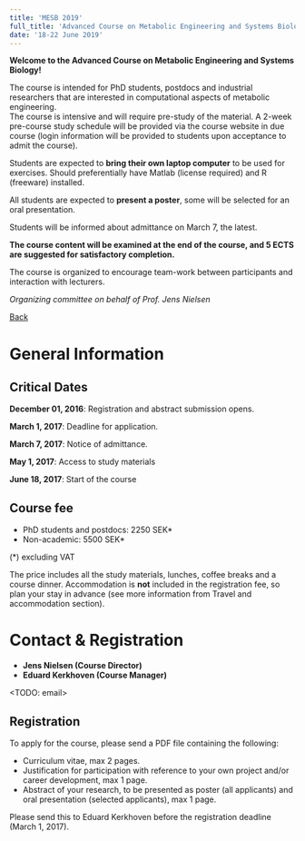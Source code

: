 ```yaml
---
title: 'MESB 2019'
full_title: 'Advanced Course on Metabolic Engineering and Systems Biology'
date: '18-22 June 2019'
---
```


**Welcome to the Advanced Course on Metabolic Engineering and Systems Biology!**

The course is intended for PhD students, postdocs and industrial researchers that are interested in computational aspects of metabolic engineering.  
The course is intensive and will require pre-study of the material. A 2-week pre-course study schedule will be provided via the course website in due course (login information will be provided to students upon acceptance to admit the course).

Students are expected to **bring their own laptop computer** to be used for exercises.
Should preferentially have Matlab (license required) and R (freeware) installed.

All students are expected to **present a poster**, some will be selected for an oral presentation.

Students will be informed about admittance on March 7, the latest.

**The course content will be examined at the end of the course, and 5 ECTS are suggested for satisfactory completion.**

The course is organized to encourage team-work between participants and interaction with lecturers.

*Organizing committee*
*on behalf of Prof. Jens Nielsen*



<a class="button" href="#"> Back </a>

# General Information

## Critical Dates

**December 01, 2016**: Registration and abstract submission opens.

**March 1, 2017**: Deadline for application.

**March 7, 2017**: Notice of admittance.

**May 1, 2017**: Access to study materials

**June 18, 2017**: Start of the course

## Course fee


* PhD students and postdocs: 2250 SEK*
* Non-academic: 5500 SEK*

(*) excluding VAT

The price includes all the study materials, lunches, coffee breaks and a course dinner.
Accommodation is **not** included in the registration fee, so plan your stay in advance (see more information from Travel and accommodation section).


# Contact & Registration

* **Jens Nielsen (Course Director)**
* **Eduard Kerkhoven (Course Manager)**

<TODO: email>


## Registration

To apply for the course, please send a PDF file containing the following:

* Curriculum vitae, max 2 pages.
* Justification for participation with reference to your own project and/or career development, max 1 page.
* Abstract of your research, to be presented as poster (all applicants) and oral presentation (selected applicants), max 1 page.

Please send this to Eduard Kerkhoven before the registration deadline (March 1, 2017).

